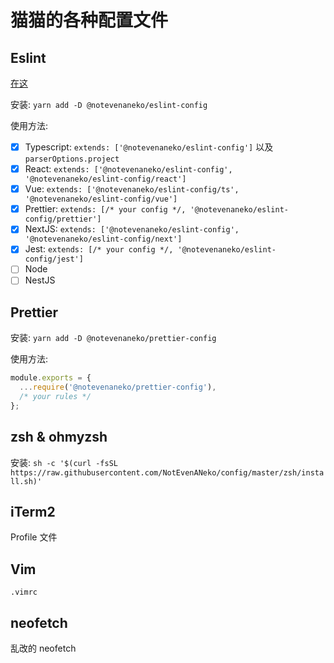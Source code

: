 # 猫猫的各种配置文件

## Eslint

[在这](https://github.com/NotEvenANeko/config/tree/master/eslint)

安装: `yarn add -D @notevenaneko/eslint-config`

使用方法:

- [x] Typescript: `extends: ['@notevenaneko/eslint-config']` 以及 `parserOptions.project`
- [x] React: `extends: ['@notevenaneko/eslint-config', '@notevenaneko/eslint-config/react']`
- [x] Vue: `extends: ['@notevenaneko/eslint-config/ts', '@notevenaneko/eslint-config/vue']`
- [x] Prettier: `extends: [/* your config */, '@notevenaneko/eslint-config/prettier']`
- [x] NextJS: `extends: ['@notevenaneko/eslint-config', '@notevenaneko/eslint-config/next']`
- [x] Jest: `extends: [/* your config */, '@notevenaneko/eslint-config/jest']`
- [ ] Node
- [ ] NestJS

## Prettier

安装: `yarn add -D @notevenaneko/prettier-config`

使用方法:

```js
module.exports = {
  ...require('@notevenaneko/prettier-config'),
  /* your rules */
};
```

## zsh & ohmyzsh

安装: `sh -c '$(curl -fsSL https://raw.githubusercontent.com/NotEvenANeko/config/master/zsh/install.sh)'`

## iTerm2

Profile 文件

## Vim

`.vimrc`

## neofetch

乱改的 neofetch
